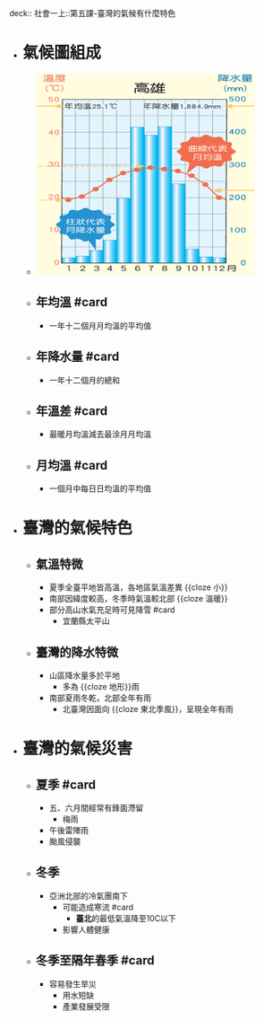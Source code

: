 deck:: 社會一上::第五課-臺灣的氣候有什麼特色

- # 氣候圖組成
	- ![image.png](../assets/image_1657611008353_0.png)
	- ## 年均溫 #card
		- 一年十二個月月均溫的平均值
	- ## 年降水量 #card
		- 一年十二個月的總和
	- ## 年溫差 #card
		- 最暖月均溫減去最涂月月均溫
	- ## 月均溫 #card
		- 一個月中每日日均溫的平均值
- # 臺灣的氣候特色
	- ## 氣溫特微
		- 夏季全臺平地皆高溫，各地區氣溫差異 {{cloze 小}}
		- 南部因緯度較高，冬季時氣溫較北部 {{cloze 溫暖}}
		- 部分高山水氣充足時可見降雪 #card
			- 宜蘭縣太平山
	- ## 臺灣的降水特微
		- 山區降水量多於平地
			- 多為 {{cloze 地形}}雨
		- 南部夏雨冬乾，北部全年有雨
			- 北臺灣因面向 {{cloze 東北季風}}，呈現全年有雨
- # 臺灣的氣候災害
	- ## 夏季 #card
		- 五、六月間經常有鋒面滯留
			- 梅雨
		- 午後雷陣雨
		- 颱風侵襲
	- ## 冬季
		- 亞洲北部的冷氣團南下
			- 可能造成寒流 #card
				- **臺北**的最低氣溫降至10C以下
			- 影響人體健康
	- ## 冬季至隔年春季 #card
		- 容易發生旱災
			- 用水短缺
			- 產業發展受限
